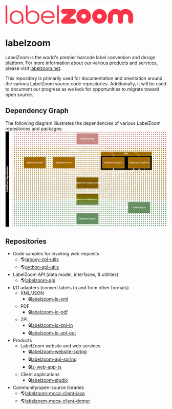 ![LabelZoom Logo](LabelZoom_Logo_f_400px.png)

# labelzoom
LabelZoom is the world's premier barcode label conversion and design platform. For more information about our various products and services, please visit [labelzoom.net](https://www.labelzoom.net).

This repository is primarily used for documentation and orientation around the various LabelZoom source code repositories. Additionally, it will be used to document our progress as we look for opportunities to migrate toward open source.

## Dependency Graph
The following diagram illustrates the dependencies of various LabelZoom repositories and packages:
![LabelZoom package dependency graph](lz-dependency-graph.drawio.svg)

## Repositories
- Code samples for invoking web requests
  - 🌎[groovy-zpl-utils](https://github.com/labelzoom/groovy-zpl-utils)
  - 🌎[python-zpl-utils](https://github.com/labelzoom/python-zpl-utils)
- LabelZoom API (data model, interfaces, & utilities)
  - 🌎[labelzoom-api](https://github.com/labelzoom/labelzoom-api)
- I/O adapters (convert labels to and from other formats)
  - XML/JSON
    - 🔒[labelzoom-io-xml](https://github.com/labelzoom/labelzoom-io-xml)
  - PDF
    - 🔒[labelzoom-io-pdf](https://github.com/labelzoom/labelzoom-io-pdf)
  - ZPL
    - 🔒[labelzoom-io-zpl-in](https://github.com/labelzoom/labelzoom-io-zpl-in)
    - 🔒[labelzoom-io-zpl-out](https://github.com/labelzoom/labelzoom-io-zpl-out)
- Products
  - LabelZoom website and web services
    - 🔒[labelzoom-website-spring](https://github.com/labelzoom/labelzoom-website-spring)
    - 🔒[labelzoom-api-spring](https://github.com/labelzoom/labelzoom-api-spring)
    - 🔒[lz-web-app-ts](https://bitbucket.org/labelzoom/lz-web-app-ts)
  - Client applications
    - 🔒[labelzoom-studio](https://bitbucket.org/labelzoom/labelzoom-studio)
- Community/open-source libraries
  - 🌎[labelzoom-moca-client-java](https://github.com/labelzoom/labelzoom-moca-client-java)
  - 🌎[labelzoom-moca-client-dotnet](https://github.com/labelzoom/labelzoom-moca-client-dotnet)
